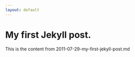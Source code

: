```yaml
---
layout: default
---
```


# My first Jekyll post.

This is the content from 2011-07-29-my-first-jekyll-post.md